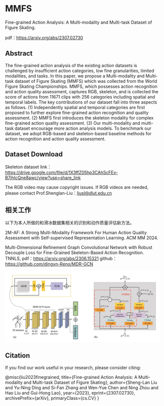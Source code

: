 # MMFS
Fine-grained Action Analysis: A Multi-modality and Multi-task Dataset of Figure Skating.

pdf：https://arxiv.org/abs/2307.02730



## Abstract

The fine-grained action analysis of the existing action datasets is challenged by insufficient action categories, low fine granularities, limited modalities, and tasks. In this paper, we propose a Multi-modality and Multi-task dataset of Figure Skating (MMFS) which was collected from the World Figure Skating Championships. MMFS, which possesses action recognition and action quality assessment, captures RGB, skeleton, and is collected the score of actions from 11671 clips with 256 categories including spatial and temporal labels. The key contributions of our dataset fall into three aspects as follows. (1) Independently spatial and temporal categories are first proposed to further explore fine-grained action recognition and quality assessment. (2) MMFS first introduces the skeleton modality for complex fine-grained action quality assessment. (3) Our multi-modality and multi-task dataset encourage more action analysis models. To benchmark our dataset, we adopt RGB-based and skeleton-based baseline methods for action recognition and action quality assessment.

## Dataset Download

Skeleton dataset link：https://drive.google.com/file/d/1X3ffZ05hp3CAhScFEv-B7jhIcQne8awc/view?usp=share_link

The RGB video may cause copyright issues. If RGB videos are needed, please contact Prof.Shenglan-Liu：liusl@dlut.edu.cn

## 相关工作

以下为本人所做的和滑冰数据集相关的识别和动作质量评估新方法。

2M-AF: A Strong Multi-Modality Framework For Human Action Quality Assessment with Self-supervised Representation Learning. ACM MM 2024.

Multi-Dimensional Refinement Graph Convolutional Network with Robust Decouple Loss for Fine-Grained Skeleton-Based Action Recognition. TNNLS, 
pdf：https://arxiv.org/abs/2306.15321
github：https://github.com/dingyn-Reno/MDR-GCN

![image text](https://github.com/dingyn-Reno/MMFS/blob/main/MDRGCN.png)

## Citation

If you find our work useful in your research, please consider citing:

@misc{liu2023finegrained,
      title={Fine-grained Action Analysis: A Multi-modality and Multi-task Dataset of Figure Skating}, 
      author={Sheng-Lan Liu and Yu-Ning Ding and Si-Fan Zhang and Wen-Yue Chen and Ning Zhou and Hao Liu and Gui-Hong Lao},
      year={2023},
      eprint={2307.02730},
      archivePrefix={arXiv},
      primaryClass={cs.CV}
}
